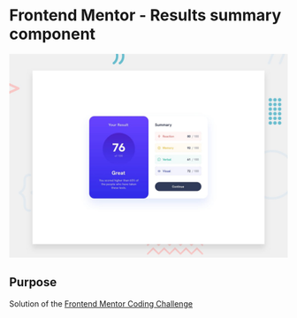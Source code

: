 # Frontend Mentor - Results summary component

![Design preview for the Results summary component coding challenge](./design/desktop-preview.jpg)

## Purpose
Solution of the [Frontend Mentor Coding Challenge](https://www.frontendmentor.io/challenges/qr-code-component-iux_sIO_H)
